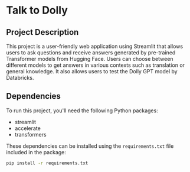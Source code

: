 # Talk to Dolly

## Project Description

This project is a user-friendly web application using Streamlit that allows users to ask questions and receive answers generated by pre-trained Transformer models from Hugging Face. Users can choose between different models to get answers in various contexts such as translation or general knowledge. It also allows users to test the Dolly GPT model by Databricks.

## Dependencies

To run this project, you'll need the following Python packages:

- streamlit
- accelerate
- transformers

These dependencies can be installed using the `requirements.txt` file included in the package:

```bash
pip install -r requirements.txt
